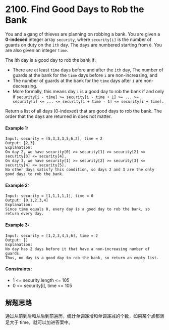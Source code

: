 # 2100. Find Good Days to Rob the Bank

You and a gang of thieves are planning on robbing a bank. You are given a **0-indexed** integer array `security`, where `security[i]` is the number of guards on duty on the `ith` day. The days are numbered starting from `0`. You are also given an integer `time`.

The ith day is a good day to rob the bank if:

+ There are at least `time` days before and after the `ith` day,
The number of guards at the bank for the `time` days before `i` are non-increasing, and
+ The number of guards at the bank for the `time` days after `i` are non-decreasing.
+ More formally, this means day `i` is a good day to rob the bank if and only if `security[i - time] >= security[i - time + 1] >= ... >= security[i] <= ... <= security[i + time - 1] <= security[i + time].`

Return a list of all days (0-indexed) that are good days to rob the bank. The order that the days are returned in does not matter.

 

#### Example 1:

```
Input: security = [5,3,3,3,5,6,2], time = 2
Output: [2,3]
Explanation:
On day 2, we have security[0] >= security[1] >= security[2] <= security[3] <= security[4].
On day 3, we have security[1] >= security[2] >= security[3] <= security[4] <= security[5].
No other days satisfy this condition, so days 2 and 3 are the only good days to rob the bank.
```

#### Example 2:

```
Input: security = [1,1,1,1,1], time = 0
Output: [0,1,2,3,4]
Explanation:
Since time equals 0, every day is a good day to rob the bank, so return every day.
```

#### Example 3:

```
Input: security = [1,2,3,4,5,6], time = 2
Output: []
Explanation:
No day has 2 days before it that have a non-increasing number of guards.
Thus, no day is a good day to rob the bank, so return an empty list.
``` 

#### Constraints:

+ 1 <= security.length <= 105
+ 0 <= security[i], time <= 105

## 解题思路

通过从前到后和从后到前遍历，统计单调递增和单调递减的个数，如果某个点都满足大于 time，就可以加进答案中。
